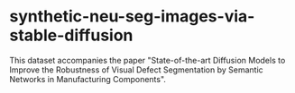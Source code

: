 # synthetic-neu-seg-images-via-stable-diffusion
This dataset accompanies the paper "State-of-the-art Diffusion Models to Improve the Robustness of Visual Defect Segmentation by Semantic Networks in Manufacturing Components".
